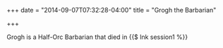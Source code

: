 +++
date = "2014-09-07T07:32:28-04:00"
title = "Grogh the Barbarian"

+++

Grogh is a Half-Orc Barbarian that died in {{$ lnk session1 %}}
